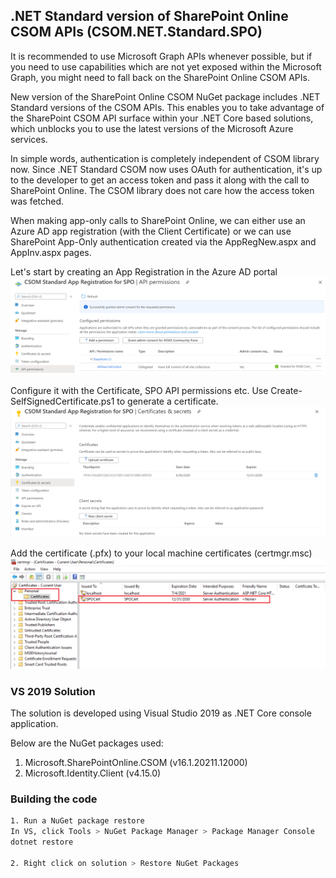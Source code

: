 ## .NET Standard version of SharePoint Online CSOM APIs (CSOM.NET.Standard.SPO)

It is recommended to use Microsoft Graph APIs whenever possible, but if you need to use capabilities which are not yet exposed within the Microsoft Graph, you might need to fall back on the SharePoint Online CSOM APIs.

New version of the SharePoint Online CSOM NuGet package includes .NET Standard versions of the CSOM APIs. This enables you to take advantage of the SharePoint CSOM API surface within your .NET Core based solutions, which unblocks you to use the latest versions of the Microsoft Azure services. 

In simple words, authentication is completely independent of CSOM library now. Since .NET Standard CSOM now uses OAuth for authentication, it's up to the developer to get an access token and pass it along with the call to SharePoint Online. The CSOM library does not care how the access token was fetched.

When making app-only calls to SharePoint Online, we can either use an Azure AD app registration (with the Client Certificate) or we can use SharePoint App-Only authentication created via the AppRegNew.aspx and AppInv.aspx pages.

Let's start by creating an App Registration in the Azure AD portal 
![App Registration in the Azure AD portal](assets/01.png)

Configure it with the Certificate, SPO API permissions etc. Use Create-SelfSignedCertificate.ps1 to generate a certificate.
![SPO API permissions](assets/02.png)

Add the certificate (.pfx) to your local machine certificates (certmgr.msc)
![Certificate](assets/03.png)

### VS 2019 Solution
The solution is developed using Visual Studio 2019 as .NET Core console application.

Below are the NuGet packages used:
1. Microsoft.SharePointOnline.CSOM (v16.1.20211.12000)
2. Microsoft.Identity.Client (v4.15.0)

### Building the code

```bash
1. Run a NuGet package restore
In VS, click Tools > NuGet Package Manager > Package Manager Console
dotnet restore

2. Right click on solution > Restore NuGet Packages
```

